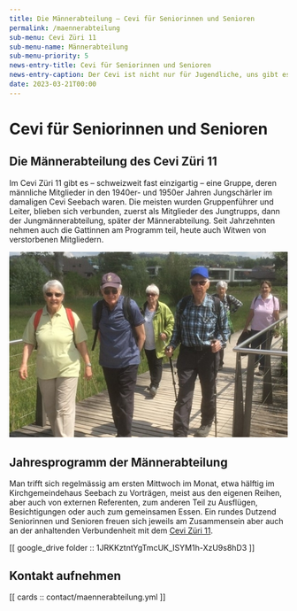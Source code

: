```yaml
---
title: Die Männerabteilung – Cevi für Seniorinnen und Senioren
permalink: /maennerabteilung
sub-menu: Cevi Züri 11
sub-menu-name: Männerabteilung
sub-menu-priority: 5
news-entry-title: Cevi für Seniorinnen und Senioren
news-entry-caption: Der Cevi ist nicht nur für Jugendliche, uns gibt es auch für Senioren!
date: 2023-03-21T00:00
---
```


# Cevi für Seniorinnen und Senioren

## Die Männerabteilung des Cevi Züri 11

Im Cevi Züri 11 gibt es – schweizweit fast einzigartig – eine Gruppe, deren
männliche Mitglieder in den 1940er- und 1950er Jahren Jungschärler im damaligen
Cevi Seebach waren. Die meisten wurden Gruppenführer und Leiter, blieben sich
verbunden, zuerst als Mitglieder des Jungtrupps, dann der Jungmännerabteilung,
später der Männerabteilung. Seit Jahrzehnten nehmen auch die Gattinnen am
Programm teil, heute auch Witwen von verstorbenen Mitgliedern.

![Maibummel: Pfäffikon - Junkerhof - Aathal](/assets/Maennerabteilung.jpg)

## Jahresprogramm der Männerabteilung

Man trifft sich regelmässig am ersten Mittwoch im Monat, etwa hälftig im
Kirchgemeindehaus Seebach zu Vorträgen, meist aus den eigenen Reihen, aber
auch von externen Referenten, zum anderen Teil zu Ausflügen, Besichtigungen oder
auch zum gemeinsamen Essen. Ein rundes Dutzend Seniorinnen und Senioren
freuen sich jeweils am Zusammensein aber auch an der anhaltenden Verbundenheit
mit dem [Cevi Züri 11](/ueber-uns).

[[ google_drive folder :: 1JRKKztntYgTmcUK_ISYM1h-XzU9s8hD3 ]]


## Kontakt aufnehmen

[[ cards :: contact/maennerabteilung.yml ]]
